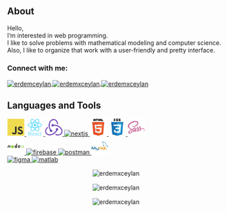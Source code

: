 ## About
<p>
   Hello,<br />
   I’m interested in web programming.<br />
   I like to solve problems with mathematical modeling and computer science.<br />
   Also, I like to organize that work with a user-friendly and pretty interface.
</p>

<h3 align="left">Connect with me:</h3>
<p align="left">
   <a href="https://linkedin.com/in/erdemceylan" target="blank">
      <img
         align="center"
         src="https://raw.githubusercontent.com/rahuldkjain/github-profile-readme-generator/master/src/images/icons/Social/linked-in-alt.svg"
         alt="erdemceylan"
         height="30"
         width="40"
      />
   </a>
   <a href="https://instagram.com/erdemxceylan" target="blank">
      <img
         align="center"
         src="https://raw.githubusercontent.com/rahuldkjain/github-profile-readme-generator/master/src/images/icons/Social/instagram.svg"
         alt="erdemxceylan"
         height="30"
         width="40"
      />
   </a>
   <a href="https://www.hackerrank.com/erdemxceylan" target="blank">
      <img
         align="center"
         src="https://raw.githubusercontent.com/rahuldkjain/github-profile-readme-generator/master/src/images/icons/Social/hackerrank.svg"
         alt="erdemxceylan"
         height="30"
         width="40"
      />
   </a>
</p>

## Languages and Tools
<p align="left">
   <a href="https://developer.mozilla.org/en-US/docs/Web/JavaScript" target="_blank" rel="noreferrer">
      <img src="https://raw.githubusercontent.com/devicons/devicon/master/icons/javascript/javascript-original.svg" alt="javascript" width="40" height="40" />
   </a>
   <a href="https://reactjs.org/" target="_blank" rel="noreferrer">
      <img src="https://raw.githubusercontent.com/devicons/devicon/master/icons/react/react-original-wordmark.svg" alt="react" width="40" height="40" />
   </a>
   <a href="https://redux.js.org" target="_blank" rel="noreferrer">
      <img src="https://raw.githubusercontent.com/devicons/devicon/master/icons/redux/redux-original.svg" alt="redux" width="40" height="40" />
   </a>
   <a href="https://nextjs.org/" target="_blank" rel="noreferrer">
      <img src="https://cdn.worldvectorlogo.com/logos/nextjs-2.svg" alt="nextjs" width="40" height="40" />
   </a>
   <a href="https://www.w3.org/html/" target="_blank" rel="noreferrer">
      <img src="https://raw.githubusercontent.com/devicons/devicon/master/icons/html5/html5-original-wordmark.svg" alt="html5" width="40" height="40" />
   </a>
   <a href="https://www.w3schools.com/css/" target="_blank" rel="noreferrer">
      <img src="https://raw.githubusercontent.com/devicons/devicon/master/icons/css3/css3-original-wordmark.svg" alt="css3" width="40" height="40" />
   </a>
   <a href="https://sass-lang.com" target="_blank" rel="noreferrer">
      <img src="https://raw.githubusercontent.com/devicons/devicon/master/icons/sass/sass-original.svg" alt="sass" width="40" height="40" />
   </a>
   <br />
   <a href="https://nodejs.org" target="_blank" rel="noreferrer">
      <img src="https://raw.githubusercontent.com/devicons/devicon/master/icons/nodejs/nodejs-original-wordmark.svg" alt="nodejs" width="40" height="40" />
   </a>
   <a href="https://firebase.google.com/" target="_blank" rel="noreferrer">
      <img src="https://www.vectorlogo.zone/logos/firebase/firebase-icon.svg" alt="firebase" width="40" height="40" />
   </a>
   <a href="https://postman.com" target="_blank" rel="noreferrer">
      <img src="https://www.vectorlogo.zone/logos/getpostman/getpostman-icon.svg" alt="postman" width="40" height="40" />
   </a>
   <a href="https://www.mysql.com/" target="_blank" rel="noreferrer">
      <img src="https://raw.githubusercontent.com/devicons/devicon/master/icons/mysql/mysql-original-wordmark.svg" alt="mysql" width="40" height="40" />
   </a>
   <br />
   <a href="https://www.figma.com/" target="_blank" rel="noreferrer">
      <img src="https://www.vectorlogo.zone/logos/figma/figma-icon.svg" alt="figma" width="40" height="40" />
   </a>
   <a href="https://www.mathworks.com/" target="_blank" rel="noreferrer">
      <img src="https://upload.wikimedia.org/wikipedia/commons/2/21/Matlab_Logo.png" alt="matlab" width="40" height="40" />
   </a>
</p>

<p align="center">
   <img
      align="center"
      src="https://github-readme-stats.vercel.app/api/top-langs?username=erdemxceylan&show_icons=true&locale=en&layout=compact&theme=react"
      alt="erdemxceylan"
   />
</p>
<p align="center">
   <img
      align="center"
      src="https://github-readme-stats.vercel.app/api?username=erdemxceylan&custom_title=Statistics&show_icons=true&locale=en&theme=react"
      alt="erdemxceylan"
   />
</p>
<p align="center">
   <img
      align="center"
      src="https://github-readme-streak-stats.herokuapp.com/?user=erdemxceylan&theme=react"
      alt="erdemxceylan"
   />
</p>
